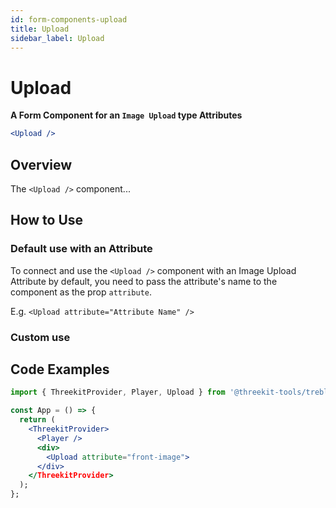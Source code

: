 ```yaml
---
id: form-components-upload
title: Upload
sidebar_label: Upload
---
```


# Upload

**A Form Component for an `Image Upload` type Attributes**

```jsx
<Upload />
```

## Overview

The `<Upload />` component...

## How to Use

### Default use with an Attribute

To connect and use the `<Upload />` component with an Image Upload Attribute by default, you need to pass the attribute's name
to the component as the prop `attribute`.

E.g. `<Upload attribute="Attribute Name" />`

### Custom use

## Code Examples

```jsx
import { ThreekitProvider, Player, Upload } from '@threekit-tools/treble';

const App = () => {
  return (
    <ThreekitProvider>
      <Player />
      <div>
        <Upload attribute="front-image">
      </div>
    </ThreekitProvider>
  );
};
```
